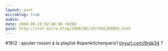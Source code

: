 ```yaml
---
layout: post
microblog: true
audio: 
date: 2008-08-19 02:00:00 +0200
guid: http://xtof.micro.blog/2008/08/19/t892369863.html
---
```

#1812 : ajouter rossini à la playlist #openkitchenparis1 [tinyurl.com/6rqk34](http://tinyurl.com/6rqk34) ?
